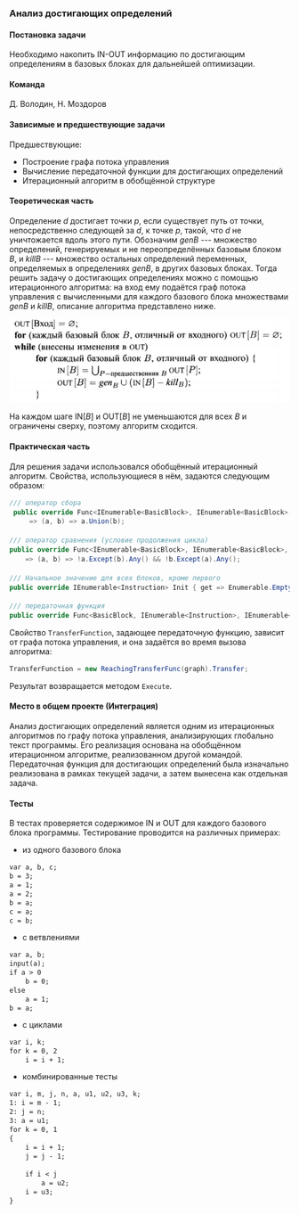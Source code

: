 ### Анализ достигающих определений
#### Постановка задачи
Необходимо накопить IN-OUT информацию по достигающим определениям в базовых блоках для дальнейшей оптимизации.
#### Команда
Д. Володин, Н. Моздоров
#### Зависимые и предшествующие задачи
Предшествующие: 
- Построение графа потока управления
- Вычисление передаточной функции для достигающих определений
- Итерационный алгоритм в обобщённой структуре

#### Теоретическая часть
Определение *d* достигает точки *p*, если существует путь от точки, непосредственно следующей за *d*, к точке *p*, такой, что *d* не уничтожается вдоль этого пути. Обозначим *genB* --- множество определений, генерируемых и не переопределённых базовым блоком *B*, и *killB* --- множество остальных определений переменных, определяемых в определениях *genB*, в других базовых блоках. Тогда решить задачу о достигающих определениях можно с помощью итерационного алгоритма: на вход ему подаётся граф потока управления с вычисленными для каждого базового блока множествами *genB* и *killB*, описание алгоритма представлено ниже.

![Алгоритм решения задачи о достигающих определениях](https://github.com/Taally/FIIT_6_compiler/blob/master/Documentation/3_ReachingDefinitions/pic1.jpg)

На каждом шаге IN[*B*] и OUT[*B*] не уменьшаются для всех *B* и ограничены сверху, поэтому алгоритм сходится.

#### Практическая часть
Для решения задачи использовался обобщённый итерационный алгоритм. Свойства, использующиеся в нём, задаются следующим образом:
```csharp
/// оператор сбора
 public override Func<IEnumerable<BasicBlock>, IEnumerable<BasicBlock>, IEnumerable<BasicBlock>> CollectingOperator
     => (a, b) => a.Union(b);

/// оператор сравнения (условие продолжения цикла)
public override Func<IEnumerable<BasicBlock>, IEnumerable<BasicBlock>, bool> Compare
    => (a, b) => !a.Except(b).Any() && !b.Except(a).Any();
    
/// Начальное значение для всех блоков, кроме первого
public override IEnumerable<Instruction> Init { get => Enumerable.Empty<Instruction>(); protected set { } }
    
/// передаточная функция
public override Func<BasicBlock, IEnumerable<Instruction>, IEnumerable<Instruction>> TransferFunction { get; protected set; }
```

Свойство ```TransferFunction```, задающее передаточную функцию, зависит от графа потока управления, и она задаётся во время вызова алгоритма:
```csharp
TransferFunction = new ReachingTransferFunc(graph).Transfer;
```
Результат возвращается методом ```Execute```.

#### Место в общем проекте (Интеграция)
Анализ достигающих определений является одним из итерационных алгоритмов по графу потока управления, анализирующих глобально текст программы. Его реализация основана на обобщённом итерационном алгоритме, реализованном другой командой. Передаточная функция для достигающих определений была изначально реализована в рамках текущей задачи, а затем вынесена как отдельная задача.
#### Тесты
В тестах проверяется содержимое IN и OUT для каждого базового блока программы. Тестирование проводится на различных примерах: 
- из одного базового блока
```
var a, b, c;
b = 3;
a = 1;
a = 2;
b = a;
c = a;
c = b;
```
- с ветвлениями
```
var a, b;
input(a);
if a > 0
    b = 0;
else
    a = 1;
b = a;
```
- с циклами
```
var i, k;
for k = 0, 2
    i = i + 1;
```
- комбинированные тесты
```
var i, m, j, n, a, u1, u2, u3, k;
1: i = m - 1;
2: j = n;
3: a = u1;
for k = 0, 1
{
    i = i + 1;
    j = j - 1;

    if i < j
        a = u2;
    i = u3;
}
```
